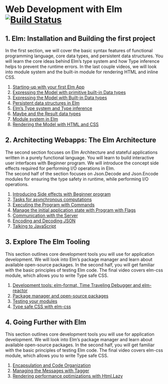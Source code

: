 # Web Development with Elm [![Build Status](https://travis-ci.org/halfzebra/web-development-with-elm.svg?branch=master)](https://travis-ci.org/halfzebra/web-development-with-elm)

## 1. Elm: Installation and Building the first project

In the first section, we will cover the basic syntax features of functional programming language, core data types, and persistent data structures. You will learn the core ideas behind Elm’s type system and how Type inference helps to prevent the runtime errors. In the last couple videos, we will look into module system and the built-in module for rendering HTML and inline CSS.

  1. [Starting-up with your first Elm App](/1-1-starting-up-with-your-first-elm-app/README.md)
  2. [Expressing the Model with primitive built-in Data types](/1-2-expressing-the-model-with-primitive-built-in-data-types/src/Main.elm)
  3. [Expressing the Model with Built-in Data types](/1-3-expressing-the-model-with-built-in-data-types/src/Main.elm)
  4. [Persistent data structures in Elm](/1-4-persistent-data-structures-in-elm/src/Main.elm)
  5. [Elm’s Type system and Type inference](/1-5-elms-type-system-and-type-inference/src/Main.elm)
  6. [Maybe and the Result data types](/1-6-maybe-and-result-data-types/Main.elm)
  7. [Module system in Elm](/1-7-module-system-in-elm/src/Main.elm)
  8. [Rendering the Model with HTML and CSS](/1-8-rendering-the-model-with-html-and-css/src/Main.elm#L28)
  
## 2. Architecting Webapps: The Elm Architecture

The second section focuses on Elm Architecture and stateful applications written in a purely functional language. You will learn to build interactive user interfaces with Beginner program. We will introduce the concept side effects required for performing I/O operations in Elm.  
The second half of the section focuses on Json.Decode and Json.Encode modules for ensuring the type safety in runtime, while performing I/O operations.

  1. [Introducing Side effects with Beginner program](/2-1-introducing-side-effects-with-beginner-program/src/Main.elm)
  2. [Tasks for asynchronous computations](/2-2-tasks-for-asynchronous-computations/README.md)
  3. [Executing the Program with Commands](/2-3-executing-the-program-with-commands/src)  
  4. [Manage the initial application state with Program with Flags](/2-4-manage-the-initial-application-state-with-program-with-flags/src)
  5. [Communication with the Server](/2-5-communication-with-the-server)
  6. [Encoding and Decoding JSON](/2-6-encoding-and-decoding-json)
  7. [Talking to JavaScript](/2-7-talking-to-javascript)
  
## 3. Explore The Elm Tooling

This section outlines core development tools you will use for application development. We will look into Elm’s package manager and learn about available open-source packages. In the second half, you will get familiar with the basic principles of testing Elm code. The final video covers elm-css module, which allows you to write Type safe CSS.

  1. [Development tools: elm-format, Time Traveling Debugger and elm-reactor](/3-1-development-tools-elm-format-time-traveling-debugger-and-elm-reactor/README.md)
  2. [Package manager and open-source packages](/3-2-package-manager-and-open-source-packages/README.md)
  3. [Testing your modules](/3-3-testing-your-modules/tests)
  4. [Type safe CSS with elm-css](/4-4-type-safe-css-with-elm-css/)
  
## 4. Going Further with Elm

This section outlines core development tools you will use for application development. We will look into Elm’s package manager and learn about available open-source packages. In the second half, you will get familiar with the basic principles of testing Elm code. The final video covers elm-css module, which allows you to write Type safe CSS.

  1. [Encapsulation and Code Organization](/4-1-encapsulation-and-code-organization/src/Data)
  2. [Managing the Messages with Tagger](/4-2-managing-the-messages-with-tagger/src/Main.elm#L136)
  3. [Rendering performance optimizations with Html.Lazy](/4-3-rendering-performance-optimizations-with-html-lazy/src/Main.elm#L209)
